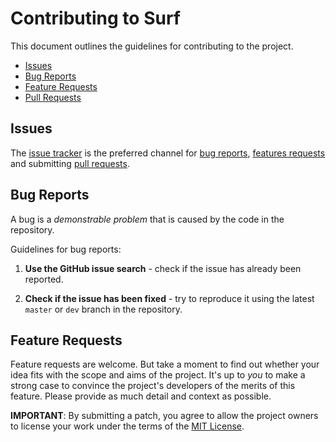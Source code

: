 Contributing to Surf
====================
This document outlines the guidelines for contributing to the project.


* [Issues](#issues)
* [Bug Reports](#bug-reports)
* [Feature Requests](#feature-requests)
* [Pull Requests](#pull-requests)


## Issues

The [issue tracker](https://github.com/somersbmatthews/surf/issues) is
the preferred channel for [bug reports](#bug-reports), [features requests](#feature-requests)
and submitting [pull requests](#pull-requests).


## Bug Reports

A bug is a _demonstrable problem_ that is caused by the code in the repository.

Guidelines for bug reports:

1. **Use the GitHub issue search** - check if the issue has already been reported.

2. **Check if the issue has been fixed** - try to reproduce it using the latest `master` or `dev` branch
in the repository.


## Feature Requests

Feature requests are welcome. But take a moment to find out whether your idea
fits with the scope and aims of the project. It's up to *you* to make a strong
case to convince the project's developers of the merits of this feature. Please
provide as much detail and context as possible.


**IMPORTANT**: By submitting a patch, you agree to allow the project owners to
license your work under the terms of the [MIT License](LICENSE.md).
